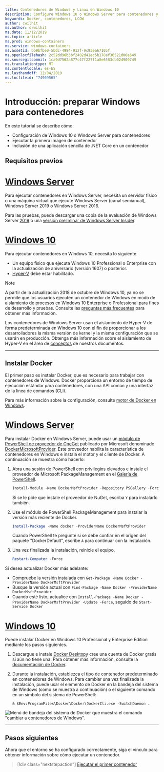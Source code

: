```yaml
---
title: Contenedores de Windows y Linux en Windows 10
description: Configure Windows 10 o Windows Server para contenedores y luego continúe con la ejecución de la primera imagen de contenedor.
keywords: Docker, contenedores, LCOW
author: cwilhit
ms.author: crwilhit
ms.date: 11/12/2019
ms.topic: article
ms.prod: windows-containers
ms.service: windows-containers
ms.assetid: bb9bfbe0-5bdc-4984-912f-9c93ea67105f
ms.openlocfilehash: 2c52dd96b3bf2402d41ec5b178af36521d00a649
ms.sourcegitcommit: 1ca9d7562a877c47f227f1a8e6583cb024909749
ms.translationtype: MT
ms.contentlocale: es-ES
ms.lasthandoff: 12/04/2019
ms.locfileid: "74909565"
---
```

# <a name="get-started-prep-windows-for-containers"></a>Introducción: preparar Windows para contenedores

En este tutorial se describe cómo:

- Configuración de Windows 10 o Windows Server para contenedores
- Ejecutar la primera imagen de contenedor
- Inclusión de una aplicación sencilla de .NET Core en un contenedor

## <a name="prerequisites"></a>Requisitos previos

<!-- start tab view -->
# <a name="windows-servertabwindows-server"></a>[Windows Server](#tab/Windows-Server)

Para ejecutar contenedores en Windows Server, necesita un servidor físico o una máquina virtual que ejecute Windows Server (canal semianual), Windows Server 2019 o Windows Server 2016.

Para las pruebas, puede descargar una copia de la evaluación de Windows Server [2019](https://www.microsoft.com/evalcenter/evaluate-windows-server-2019 ) o una [versión preliminar de Windows Server Insider](https://insider.windows.com/for-business-getting-started-server/).

# <a name="windows-10tabwindows-10-client"></a>[Windows 10](#tab/Windows-10-Client)

Para ejecutar contenedores en Windows 10, necesita lo siguiente:

- Un equipo físico que ejecuta Windows 10 Professional o Enterprise con la actualización de aniversario (versión 1607) o posterior.
- [Hyper-V](https://docs.microsoft.com/virtualization/hyper-v-on-windows/reference/hyper-v-requirements) debe estar habilitado.

> [!NOTE]
>  A partir de la actualización 2018 de octubre de Windows 10, ya no se permite que los usuarios ejecuten un contenedor de Windows en modo de aislamiento de procesos en Windows 10 Enterprise o Professional para fines de desarrollo y pruebas. Consulte las [preguntas más frecuentes](../about/faq.md) para obtener más información. 
> 
> Los contenedores de Windows Server usan el aislamiento de Hyper-V de forma predeterminada en Windows 10 con el fin de proporcionar a los desarrolladores la misma versión de kernel y la misma configuración que se usarán en producción. Obtenga más información sobre el aislamiento de Hyper-V en el área de [conceptos](../manage-containers/hyperv-container.md) de nuestros documentos.

---
<!-- stop tab view -->

## <a name="install-docker"></a>Instalar Docker

El primer paso es instalar Docker, que es necesario para trabajar con contenedores de Windows. Docker proporciona un entorno de tiempo de ejecución estándar para contenedores, con una API común y una interfaz de la línea de comandos (CLI).

Para más información sobre la configuración, consulte [motor de Docker en Windows](../manage-docker/configure-docker-daemon.md).

<!-- start tab view -->
# <a name="windows-servertabwindows-server"></a>[Windows Server](#tab/Windows-Server)

Para instalar Docker en Windows Server, puede usar un [módulo de PowerShell de proveedor de OneGet](https://github.com/oneget/oneget) publicado por Microsoft denominado [DockerMicrosoftProvider](https://github.com/OneGet/MicrosoftDockerProvider). Este proveedor habilita la característica de contenedores en Windows e instala el motor y el cliente de Docker. A continuación se muestra cómo hacerlo:

1. Abra una sesión de PowerShell con privilegios elevados e instale el proveedor de Microsoft PackageManagement en el [Galería de PowerShell](https://www.powershellgallery.com/packages/DockerMsftProvider).

   ```powershell
   Install-Module -Name DockerMsftProvider -Repository PSGallery -Force
   ```

   Si se le pide que instale el proveedor de NuGet, escriba `Y` para instalarlo también.

2. Use el módulo de PowerShell PackageManagement para instalar la versión más reciente de Docker.

   ```powershell
   Install-Package -Name docker -ProviderName DockerMsftProvider
   ```

   Cuando PowerShell te pregunte si se debe confiar en el origen del paquete "DockerDefault", escribe `A` para continuar con la instalación.
3. Una vez finalizada la instalación, reinicie el equipo.

   ```powershell
   Restart-Computer -Force
   ```

Si desea actualizar Docker más adelante:

- Compruebe la versión instalada con `Get-Package -Name Docker -ProviderName DockerMsftProvider`
- Busque la versión actual con `Find-Package -Name Docker -ProviderName DockerMsftProvider`
- Cuando esté listo, actualice con `Install-Package -Name Docker -ProviderName DockerMsftProvider -Update -Force`, seguido de `Start-Service Docker`

# <a name="windows-10tabwindows-10-client"></a>[Windows 10](#tab/Windows-10-Client)

Puede instalar Docker en Windows 10 Professional y Enterprise Edition mediante los pasos siguientes. 

1. Descargue e instale [Docker Desktop](https://store.docker.com/editions/community/docker-ce-desktop-windows)y cree una cuenta de Docker gratis si aún no tiene una. Para obtener más información, consulte la [documentación de Docker](https://docs.docker.com/docker-for-windows/install).

2. Durante la instalación, establezca el tipo de contenedor predeterminado en contenedores de Windows. Para cambiar una vez finalizada la instalación, puede usar el elemento de Docker en la bandeja del sistema de Windows (como se muestra a continuación) o el siguiente comando en un símbolo del sistema de PowerShell:

   ```console
   & $Env:ProgramFiles\Docker\Docker\DockerCli.exe -SwitchDaemon .
   ```

![Menú de bandeja del sistema de Docker que muestra el comando "cambiar a contenedores de Windows".](./media/docker-for-win-switch.png)

---
<!-- stop tab view -->

## <a name="next-steps"></a>Pasos siguientes

Ahora que el entorno se ha configurado correctamente, siga el vínculo para obtener información sobre cómo ejecutar un contenedor.

> [!div class="nextstepaction"]
> [Ejecutar el primer contenedor](./run-your-first-container.md)

